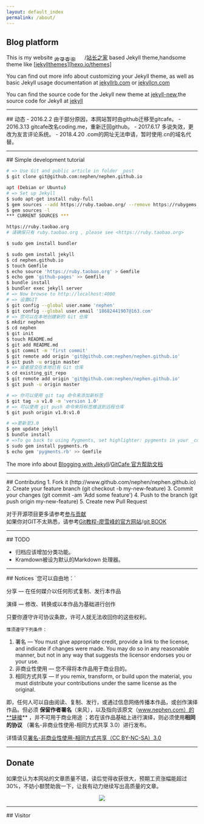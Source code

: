 ```yaml
---
layout: default_index
permalink: /about/
---
```


## Blog platform
This is my website <a href="http://indexed.webmasterhome.cn/?domain=www.nephen.com" target="_blank"><img src="http://images.webmasterhome.cn/images/indexed_cn.gif" width="80" height="15" border="0" align="absmiddle" alt="收录查询"></a>/[站长之家](http://zhanzhang.baidu.com/linksubmit/index?site=http://www.nephen.com/) based Jekyll theme,handsome theme like [[jekyllthemes]](http://jekyllthemes.org/)[[hexo.io/themes]](https://hexo.io/themes/)

You can find out more info about customizing your Jekyll theme, as well as basic Jekyll usage documentation at [jekyllrb.com](http://jekyllrb.com/) or [jekyllcn.com](http://jekyllcn.com/)

You can find the source code for the Jekyll new theme at [jekyll-new](https://github.com/jglovier/jekyll-new),the source code for Jekyll at [jekyll](https://github.com/jekyll/jekyll)

<hr>
## 动态
- 2016.2.2    
	由于部分原因，本网站暂时由github迁移至gitcafe。
- 2016.3.13    
	gitcafe改名coding.me，重新迁回github。
- 2017.6.17   
	多说失效，更改为友言评论系统。
- 2018.4.20
	.com的网址无法申请，暂时使用.cn的域名代替。

<hr>
## Simple development tutorial

```bash
# => Use Git and public article in folder _post
$ git clone git@github.com:nephen/nephen.github.io
```

```bash
apt (Debian or Ubuntu)
# => Set up Jekyll
$ sudo apt-get install ruby-full
$ gem sources --add https://ruby.taobao.org/ --remove https://rubygems.org/
$ gem sources -l
*** CURRENT SOURCES ***

https://ruby.taobao.org
# 请确保只有 ruby.taobao.org , please see <https://ruby.taobao.org>
```

```bash
$ sudo gem install bundler
```

```bash
$ sudo gem install jekyll
$ cd nephen.github.io
$ touch Gemfile
$ echo source 'https://ruby.taobao.org' > Gemfile
$ echo gem 'github-pages' >> Gemfile
$ bundle install
$ bundler exec jekyll server
# => Now browse to http://localhost:4000
# => 设置GIT
$ git config --global user.name 'nephen'
$ git config --global user.email '18682441907@163.com'
# => 您可以在本地创建新的 Git 仓库
$ mkdir nephen
$ cd nephen
$ git init
$ touch README.md
$ git add README.md
$ git commit -m 'first commit'
$ git remote add origin 'git@github.com:nephen/nephen.github.io'
$ git push -u origin master
# => 或者提交在本地已有 Git 仓库
$ cd existing_git_repo
$ git remote add origin 'git@github.com:nephen/nephen.github.io'
$ git push -u origin master

# => 你可以使用 git tag 命令来添加新标签
$ git tag -a v1.0 -m 'version 1.0'
# => 可以使用 git push 命令来将标签推送到远程仓库
$ git push origin v1.0:v1.0

# =>更新至3.0
$ gem update jekyll
$ bundle install
# =>To go back to using Pygments, set highlighter: pygments in your _config.yml file and run gem install pygments.rb or add gem 'pygments.rb' to your project’s Gemfile.
$ sudo gem install pygments.rb
$ echo gem 'pygments.rb' >> Gemfile
```
The more info about [Blogging with Jekyll](https://help.github.com/articles/using-jekyll-with-pages/)/[GitCafe 官方帮助文档](https://gitcafe.com/GitCafe/Help/wiki/Pages-%E7%9B%B8%E5%85%B3%E5%B8%AE%E5%8A%A9#wiki)

<hr>
## Contributing
1. Fork it (http://www.github.com/nephen/nephen.github.io)
2. Create your feature branch (git checkout -b my-new-feature)
3. Commit your changes (git commit -am 'Add some feature')
4. Push to the branch (git push origin my-new-feature)
5. Create new Pull Request

对于开源项目更多请参考[参与贡献](/2016/01/ArduPilot开发入门学习/#参与贡献)    
如果你对GIT不太熟悉，请参考[Git教程-廖雪峰的官方网站](http://www.liaoxuefeng.com/wiki/0013739516305929606dd18361248578c67b8067c8c017b000/)/[git BOOK](https://git-scm.com/book/zh/v2)

<hr>
## TODO

- 归档应该增加分类功能。
- Kramdown被设为默认的Markdown 处理器。

<hr>
## Notices
`您可以自由地：`

分享 — 在任何媒介以任何形式复制、发行本作品 

演绎 — 修改、转换或以本作品为基础进行创作 

只要你遵守许可协议条款，许可人就无法收回你的这些权利。

`惟须遵守下列条件：`

1. 署名 — You must give appropriate credit, provide a link to the license, and indicate if changes were made. You may do so in any reasonable manner, but not in any way that suggests the licensor endorses you or your use. 
2. 非商业性使用 — 您不得将本作品用于商业目的。 
3. 相同方式共享 — If you remix, transform, or build upon the material, you must distribute your contributions under the same license as the original. 

即，任何人可以自由阅读、复制、发行，或通过信息网络传播本作品，或创作演绎作品。但必须 **保留作者署名**（来风），以及指向该原文（www.nephen.com）的**链接** ，并不可用于商业用途 ；若在该作品基础上进行演绎，则必须使用**相同的协议** （署名-非商业性使用-相同方式共享 3.0）进行发布。

详情请见[署名-非商业性使用-相同方式共享（CC BY-NC-SA）3.0 ](http://creativecommons.org/licenses/by-nc-sa/3.0/cn/deed.zh)

<hr>
<div id="donate" class="target">
</div>

## Donate
如果您认为本网站的文章质量不错，读后觉得收获很大，预期工资涨幅能超过30%，不妨小额赞助我一下，让我有动力继续写出高质量的文章。

<center><img src="/images/alipay2.png"/></center>

<hr>
## Visitor

<script type="text/javascript">var cnzz_protocol = (("https:" == document.location.protocol) ? " https://" : " http://");document.write(unescape("%3Cspan id='cnzz_stat_icon_1257349358'%3E%3C/span%3E%3Cscript src='" + cnzz_protocol + "s95.cnzz.com/z_stat.php%3Fid%3D1257349358%26online%3D1%26show%3Dline' type='text/javascript'%3E%3C/script%3E"));</script>
